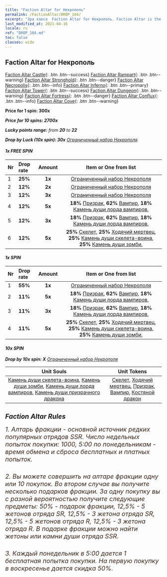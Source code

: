```yaml
---
title: "Faction Altar for Некрополь"
permalink: /FactionAltar/DROP_104/
excerpt: "Эра хаоса  Faction Altar for Некрополь. Faction Altar is the primary method for obtaining SSR units from the popular faction. Limited to 1,000 purchases each week. The popular faction changes at 05:00 every Monday. Purchase attempts and free purchase attempts will also reset then."
last_modified_at: 2021-04-16
locale: ru
ref: "DROP_104.md"
toc: false
classes: wide
---
```


##  Faction Altar for **Некрополь**

  [Faction Altar Castle](/ru/FactionAltar/DROP_101/){: .btn .btn--success} [Faction Altar Rampart](/ru/FactionAltar/DROP_102/){: .btn .btn--warning} [Faction Altar Stronghold](/ru/FactionAltar/DROP_103/){: .btn .btn--danger} [Faction Altar Necropolis](/ru/FactionAltar/DROP_104/){: .btn .btn--info} [Faction Altar Inferno](/ru/FactionAltar/DROP_105/){: .btn .btn--primary} [Faction Altar Tower](/ru/FactionAltar/DROP_106/){: .btn .btn--success} [Faction Altar Dungeon](/ru/FactionAltar/DROP_107/){: .btn .btn--warning} [Faction Altar Fortress](/ru/FactionAltar/DROP_108/){: .btn .btn--danger} [Faction Altar Conflux](/ru/FactionAltar/DROP_109/){: .btn .btn--info} [Faction Altar Cove](/ru/FactionAltar/DROP_112/){: .btn .btn--warning} 

  **Price for 1 spin: 300x** <i class="fas fa-gem"/>

  **Price for 10 spins: 2700x** <i class="fas fa-gem"/>

  **Lucky points range:** from **20** to **22**

  **Drop by Luck (10x spin): 30x** [Ограниченный набор Некрополя](/ru/Items/con_2102/)

####  1x FREE SPIN 

  |    Nr    |  Drop rate  |  Amount   |   Item or One from list  |
  |:---------|:------------|:---------:|:------------------------:|
  | 1 | **25%** | **1x** | [Ограниченный набор Некрополя](/ru/Items/con_2102/) |
  | 2 | **12%** | **2x** | [Ограниченный набор Некрополя](/ru/Items/con_2102/) |
  | 3 | **12%** | **3x** | [Ограниченный набор Некрополя](/ru/Items/con_2102/) |
  | 4 | **12%** | **5x** |  **18%** [Призрак](/ru/Items/unt_210/),  **62%** [Вампир](/ru/Items/unt_211/),  **18%** [Камень души лорда вампиров](/ru/Items/unt_300/),  |
  | 5 | **12%** | **3x** |  **18%** [Призрак](/ru/Items/unt_210/),  **62%** [Вампир](/ru/Items/unt_211/),  **18%** [Камень души лорда вампиров](/ru/Items/unt_300/),  |
  | 6 | **12%** | **5x** |  **25%** [Скелет](/ru/Items/unt_208/),  **25%** [Ходячий мертвец](/ru/Items/unt_209/),  **25%** [Камень души скелета-воина](/ru/Items/unt_297/),  **25%** [Камень души зомби](/ru/Items/unt_298/),  |


####  1x SPIN 

  |    Nr    |  Drop rate  |  Amount   |   Item or One from list  |
  |:---------|:------------|:---------:|:------------------------:|
  | 1 | **55%** | **1x** | [Ограниченный набор Некрополя](/ru/Items/con_2102/) |
  | 2 | **11%** | **5x** |  **18%** [Призрак](/ru/Items/unt_210/),  **62%** [Вампир](/ru/Items/unt_211/),  **18%** [Камень души лорда вампиров](/ru/Items/unt_300/),  |
  | 3 | **11%** | **3x** |  **18%** [Призрак](/ru/Items/unt_210/),  **62%** [Вампир](/ru/Items/unt_211/),  **18%** [Камень души лорда вампиров](/ru/Items/unt_300/),  |
  | 4 | **11%** | **5x** |  **25%** [Скелет](/ru/Items/unt_208/),  **25%** [Ходячий мертвец](/ru/Items/unt_209/),  **25%** [Камень души скелета-воина](/ru/Items/unt_297/),  **25%** [Камень души зомби](/ru/Items/unt_298/),  |


####  10x SPIN 

  **Drop by 10x spin: X** [Ограниченный набор Некрополя](/ru/Items/con_2102/)

  |    Unit Souls    |  Unit Tokens  |
  |:----------------:|:-------------:|
  | [Камень души скелета-воина](/ru/Items/unt_297/), [Камень души зомби](/ru/Items/unt_298/), [Камень души лорда вампиров](/ru/Items/unt_300/), [Камень души призрачного дракона](/ru/Items/unt_303/) | [Скелет](/ru/Items/unt_208/), [Ходячий мертвец](/ru/Items/unt_209/), [Призрак](/ru/Items/unt_210/), [Вампир](/ru/Items/unt_211/), [Костяной дракон](/ru/Items/unt_214/) |



## Faction Altar Rules

  <span style="color: #3c2a1e;font-size:20px">1. Алтарь фракции - основной источник редких популярных отрядов SSR. Число недельных попыток покупки: 1000, 5:00 по понедельникам - время обмена и сброса бесплатных и платных попыток.</span><br/>

<br/>  <span style="color: #3c2a1e;font-size:20px">2. Вы можете совершить на алтаре фракции одну или 10 покупок. Во втором случае вы получите несколько подарков фракции. За одну покупку вы с разной вероятностью получите следующие предметы: 50% - подарок фракции, 12,5% - 5 жетонов отряда SR, 12,5% - 3 жетона отряда SR, 12,5% - 5 жетонов отряда R, 12,5% - 3 жетона отряда R. В подарке фракции можно найти жетоны или камни души отряда SSR.</span>

<br/>  <span style="color: #3c2a1e;font-size:20px">3. Каждый понедельник в 5:00 дается 1 бесплатная попытка покупки. На первую покупку в воскресенье дается скидка 50%.</span><br/>

<br/>